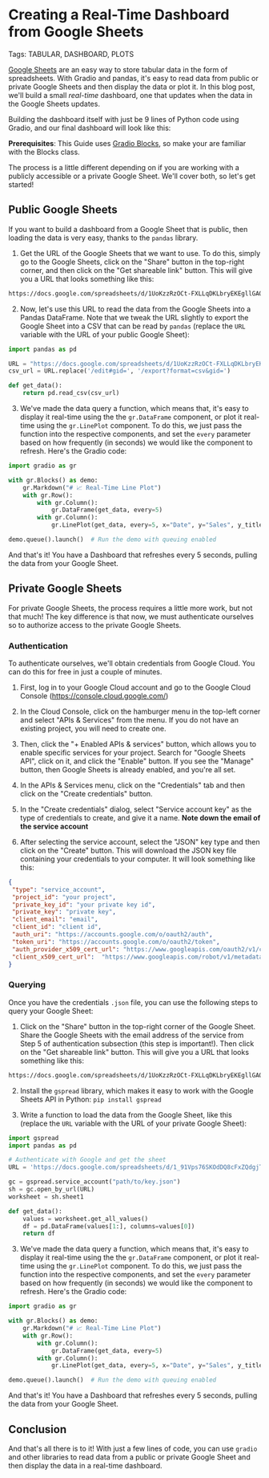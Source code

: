 # Creating a Real-Time Dashboard from Google Sheets

Tags: TABULAR, DASHBOARD, PLOTS 

[Google Sheets](https://www.google.com/sheets/about/) are an easy way to store tabular data in the form of spreadsheets. With Gradio and pandas, it's easy to read data from public or private Google Sheets and then display the data or plot it. In this blog post, we'll build a small *real-time* dashboard, one that updates when the data in the Google Sheets updates. 

Building the dashboard itself with just be 9 lines of Python code using Gradio, and our final dashboard will look like this:

<gradio-app space="gradio/line-plot"></gradio-app>

**Prerequisites**: This Guide uses [Gradio Blocks](../01_getting_started/01_quickstart.md#blocks-more-flexibility-and-control), so make your are familiar with the Blocks class. 

The process is a little different depending on if you are working with a publicly accessible or a private Google Sheet. We'll cover both, so let's get started!

## Public Google Sheets

If you want to build a dashboard from a Google Sheet that is public, then loading the data is very easy, thanks to the `pandas` library.

1. Get the URL of the Google Sheets that we want to use. To do this, simply go to the Google Sheets, click on the "Share" button in the top-right corner, and then click on the "Get shareable link" button. This will give you a URL that looks something like this:

```html
https://docs.google.com/spreadsheets/d/1UoKzzRzOCt-FXLLqDKLbryEKEgllGAQUEJ5qtmmQwpU/edit#gid=0
```

2. Now, let's use this URL to read the data from the Google Sheets into a Pandas DataFrame. Note that we tweak the URL slightly to export the Google Sheet into a CSV that can be read by `pandas` (replace the `URL` variable with the URL of your public Google Sheet):

```py
import pandas as pd

URL = "https://docs.google.com/spreadsheets/d/1UoKzzRzOCt-FXLLqDKLbryEKEgllGAQUEJ5qtmmQwpU/edit#gid=0"
csv_url = URL.replace('/edit#gid=', '/export?format=csv&gid=')

def get_data():
    return pd.read_csv(csv_url)
```

3. We've made the data query a function, which means that, it's easy to display it real-time using the the `gr.DataFrame` component, or plot it real-time using the `gr.LinePlot` component. To do this, we just pass the function into the respective components, and set the `every` parameter based on how frequently (in seconds) we would like the component to refresh. Here's the Gradio code:

```py
import gradio as gr

with gr.Blocks() as demo:
    gr.Markdown("# 📈 Real-Time Line Plot")
    with gr.Row():
        with gr.Column():
            gr.DataFrame(get_data, every=5)
        with gr.Column():
            gr.LinePlot(get_data, every=5, x="Date", y="Sales", y_title="Sales ($ millions)", overlay_point=True, width=500, height=500)

demo.queue().launch()  # Run the demo with queuing enabled
```
 
And that's it! You have a Dashboard that refreshes every 5 seconds, pulling the data from your Google Sheet.

## Private Google Sheets

For private Google Sheets, the process requires a little more work, but not that much! The key difference is that now, we must authenticate ourselves so to authorize access to the private Google Sheets.

### Authentication

To authenticate ourselves, we'll obtain credentials from Google Cloud. You can do this for free in just a couple of minutes.

1. First, log in to your Google Cloud account and go to the Google Cloud Console (https://console.cloud.google.com/)

2. In the Cloud Console, click on the hamburger menu in the top-left corner and select "APIs & Services" from the menu. If you do not have an existing project, you will need to create one.

3. Then, click the "+ Enabled APIs & services" button, which allows you to enable specific services for your project. Search for "Google Sheets API", click on it, and click the "Enable" button. If you see the "Manage" button, then Google Sheets is already enabled, and you're all set. 

4. In the APIs & Services menu, click on the "Credentials" tab and then click on the "Create credentials" button.

5. In the "Create credentials" dialog, select "Service account key" as the type of credentials to create, and give it a name. **Note down the email of the service account**

6. After selecting the service account, select the "JSON" key type and then click on the "Create" button. This will download the JSON key file containing your credentials to your computer. It will look something like this:

```json
{
 "type": "service_account",
 "project_id": "your project",
 "private_key_id": "your private key id",
 "private_key": "private key",
 "client_email": "email",
 "client_id": "client id",
 "auth_uri": "https://accounts.google.com/o/oauth2/auth",
 "token_uri": "https://accounts.google.com/o/oauth2/token",
 "auth_provider_x509_cert_url": "https://www.googleapis.com/oauth2/v1/certs",
 "client_x509_cert_url":  "https://www.googleapis.com/robot/v1/metadata/x509/email_id"
}
```

### Querying

Once you have the credentials `.json` file, you can use the following steps to query your Google Sheet:

1. Click on the "Share" button in the top-right corner of the Google Sheet. Share the Google Sheets with the email address of the service from Step 5 of authentication subsection (this step is important!). Then click on the "Get shareable link" button. This will give you a URL that looks something like this:

```html
https://docs.google.com/spreadsheets/d/1UoKzzRzOCt-FXLLqDKLbryEKEgllGAQUEJ5qtmmQwpU/edit#gid=0
```


2. Install the `gspread` library, which makes it easy to work with the Google Sheets API in Python: `pip install gspread`

3. Write a function to load the data from the Google Sheet, like this (replace the `URL` variable with the URL of your private Google Sheet):

```py
import gspread
import pandas as pd

# Authenticate with Google and get the sheet
URL = 'https://docs.google.com/spreadsheets/d/1_91Vps76SKOdDQ8cFxZQdgjTJiz23375sAT7vPvaj4k/edit#gid=0'

gc = gspread.service_account("path/to/key.json")
sh = gc.open_by_url(URL)
worksheet = sh.sheet1 

def get_data():
    values = worksheet.get_all_values()
    df = pd.DataFrame(values[1:], columns=values[0])
    return df

```

3. We've made the data query a function, which means that, it's easy to display it real-time using the the `gr.DataFrame` component, or plot it real-time using the `gr.LinePlot` component. To do this, we just pass the function into the respective components, and set the `every` parameter based on how frequently (in seconds) we would like the component to refresh. Here's the Gradio code:

```py
import gradio as gr

with gr.Blocks() as demo:
    gr.Markdown("# 📈 Real-Time Line Plot")
    with gr.Row():
        with gr.Column():
            gr.DataFrame(get_data, every=5)
        with gr.Column():
            gr.LinePlot(get_data, every=5, x="Date", y="Sales", y_title="Sales ($ millions)", overlay_point=True, width=500, height=500)

demo.queue().launch()  # Run the demo with queuing enabled
```
 
And that's it! You have a Dashboard that refreshes every 5 seconds, pulling the data from your Google Sheet.


## Conclusion

And that's all there is to it! With just a few lines of code, you can use `gradio` and other libraries to read data from a public or private Google Sheet and then display the data in a real-time dashboard.



